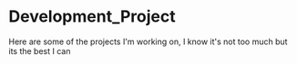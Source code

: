 # Development_Project
Here are some of the projects I'm working on, I know it's not too much but its the best I can
